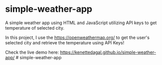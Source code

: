 ﻿# simple-weather-app

A simple weather app using HTML and JavaScript utilizing API keys to get temperature of selected city.

In this project, I use the https://openweathermap.org/ to get the user's selected city and retrieve the temperature using API Keys!

Check the live demo here: https://kenettedagal.github.io/simple-weather-app/
#   s i m p l e - w e a t h e r - a p p  
 